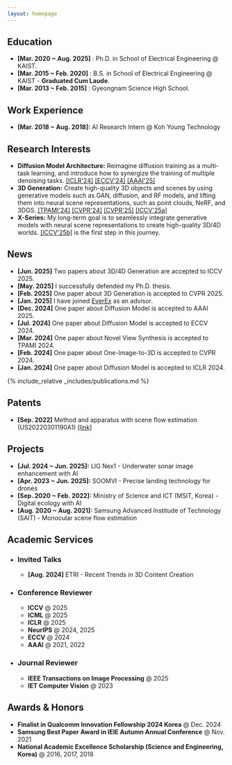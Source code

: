 ```yaml
---
layout: homepage
---
```


## Education

* **[Mar. 2020 ~ Aug. 2025]** : Ph.D. in School of Electrical Engineering @ KAIST.
* **[Mar. 2015 ~ Feb. 2020]** : B.S. in School of Electrical Engineering @ KAIST - **Graduated Cum Laude**.
* **[Mar. 2013 ~ Feb. 2015]** : Gyeongnam Science High School.

## Work Experience

* **[Mar. 2018 ~ Aug. 2018]:** AI Research Intern @ Koh Young Technology

## Research Interests

* **Diffusion Model Architecture:** Reimagine diffusion training as a multi-task learning, and introduce how to 
synergize the training of multiple denoising tasks. [[ICLR'24]](https://byeongjun-park.github.io/DTR/)
[[ECCV'24]](https://byeongjun-park.github.io/Switch-DiT/) [[AAAI'25]](https://sangminwoo.github.io/DMP/)
* **3D Generation:** Create high-quality 3D objects and scenes by using generative models such as GAN, diffusion, and RF models, 
and lifting them into neural scene representations, such as point clouds, NeRF, and 3DGS. [[TPAMI'24]](https://ieeexplore.ieee.org/document/10475596)
[[CVPR'24]](https://byeongjun-park.github.io/HarmonyView/) [[CVPR'25]](https://gohyojun15.github.io/SplatFlow/) [[ICCV'25a]](https://gohyojun15.github.io/VideoRFSplat/)
* **X-Series:** My long-term goal is to seamlessly integrate generative models with neural scene representations to create high-quality 3D/4D worlds.  [[ICCV'25b]](https://byeongjun-park.github.io/SteerX/) is the first step in this journey.

## News

* **[Jun. 2025]** Two papers about 3D/4D Generation are accepted to ICCV 2025.
* **[May. 2025]** I successfully defended my Ph.D. thesis.
* **[Feb. 2025]** One paper about 3D Generation is accepted to CVPR 2025.
* **[Jan. 2025]** I have joined [EverEx](https://everex.kr/en) as an advisor.
* **[Dec. 2024]** One paper about Diffusion Model is accepted to AAAI 2025.
* **[Jul. 2024]** One paper about Diffusion Model is accepted to ECCV 2024.
* **[Mar. 2024]** One paper about Novel View Synthesis is accepted to TPAMI 2024.
* **[Feb. 2024]** One paper about One-Image-to-3D is accepted to CVPR 2024.
* **[Jan. 2024]** One paper about Diffusion Model is accepted to ICLR 2024.

{% include_relative _includes/publications.md %}

## Patents

* **[Sep. 2022]** Method and apparatus with scene flow estimation (US20220301190A1) [[link]](https://patents.google.com/patent/US20220301190A1/en)

## Projects

* **[Jul. 2024 ~ Jun. 2025]:** LIG Nex1 - Underwater sonar image enhancement with AI
* **[Apr. 2023 ~ Jun. 2025]:** SOOMVI - Precise landing technology for drones  
* **[Sep. 2020 ~ Feb. 2022]:** Ministry of Science and ICT (MSIT, Korea) - Digital ecology with AI
* **[Aug. 2020 ~ Aug. 2021]:** Samsung Advanced Institude of Technology (SAIT) - Monocular scene flow estimation

## Academic Services

* ### Invited Talks
  *  **[Aug. 2024]** ETRI - Recent Trends in 3D Content Creation

* ### Conference Reviewer
  
  * **ICCV** @ 2025
  * **ICML** @ 2025
  * **ICLR** @ 2025
  * **NeurIPS** @ 2024, 2025
  * **ECCV** @ 2024  
  * **AAAI** @ 2021, 2022

* ### Journal Reviewer
    * **IEEE Transactions on Image Processing** @ 2025
    * **IET Computer Vision** @ 2023

## Awards & Honors
* **Finalist in Qualcomm Innovation Fellowship 2024 Korea** @ Dec. 2024
* **Samsung Best Paper Award in IEIE Autumn Annual Conference** @ Nov. 2021
* **National Academic Excellence Scholarship (Science and Engineering, Korea)** @ 2016, 2017, 2018 